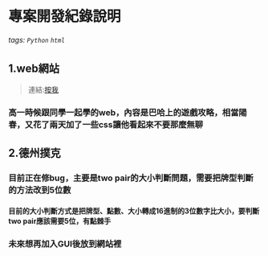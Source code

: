 # 專案開發紀錄說明

###### tags: `Python` `html`

## 1.web網站
>連結:[按我](/worldflipper.html)

### 高一時候跟同學一起學的web，內容是巴哈上的遊戲攻略，相當陽春，又花了兩天加了一些css讓他看起來不要那麼無聊

## 2.德州撲克

### 目前正在修bug，主要是two pair的大小判斷問題，需要把牌型判斷的方法改到5位數
#### 目前的大小判斷方式是把牌型、點數、大小轉成16進制的3位數字比大小，要判斷two pair應該需要5位，有點棘手
### 未來想再加入GUI後放到網站裡
